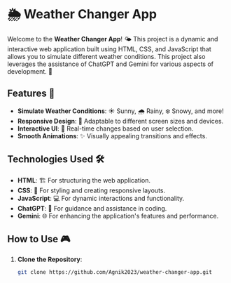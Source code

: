 # 🌦️ Weather Changer App

Welcome to the **Weather Changer App**! 🌤️ This project is a dynamic and interactive web application built using HTML, CSS, and JavaScript that allows you to simulate different weather conditions. This project also leverages the assistance of ChatGPT and Gemini for various aspects of development. 🚀

## Features 🌟

- **Simulate Weather Conditions**: ☀️ Sunny, 🌧️ Rainy, ❄️ Snowy, and more!
- **Responsive Design**: 📱 Adaptable to different screen sizes and devices.
- **Interactive UI**: 🔄 Real-time changes based on user selection.
- **Smooth Animations**: ✨ Visually appealing transitions and effects.

## Technologies Used 🛠️

- **HTML**: 🏗️ For structuring the web application.
- **CSS**: 🎨 For styling and creating responsive layouts.
- **JavaScript**: 💻 For dynamic interactions and functionality.
- **ChatGPT**: 🤖 For guidance and assistance in coding.
- **Gemini**: 🌐 For enhancing the application's features and performance.

## How to Use 🎮

1. **Clone the Repository**:
   ```bash
   git clone https://github.com/Agnik2023/weather-changer-app.git
